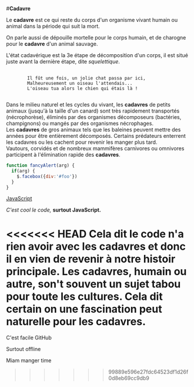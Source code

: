 #**Cadavre**

Le **cadavre** est ce qui reste du corps d'un organisme vivant humain ou animal dans la période qui suit la mort.

On parle aussi de dépouille mortelle pour le corps humain, et de charogne pour le **cadavre** d'un animal sauvage.

L'état cadavérique est la 3e étape de décomposition d'un corps, il est situé juste avant la dernière étape, dite *squelettique*.

<pre>
	<code>
		Il fût une fois, un jolie chat passa par ici,
		Malheureusement un oiseau l'attendais...
		L'oiseau tua alors le chien qui étais là !
	</code>
</pre>
Dans le milieu naturel et les cycles du vivant, les **cadavres** de petits animaux (jusqu'à la taille d'un canard) sont très rapidement transportés (nécrophorèse), éliminés par des organismes décomposeurs (bactéries, champignons) ou mangés par des organismes nécrophages.  
Les **cadavres** de gros animaux tels que les baleines peuvent mettre des années pour être entièrement décomposés. Certains prédateurs enterrent les cadavres ou les cachent pour revenir les manger plus tard.  
Vautours, corvidés et de nombreux mammifères carnivores ou omnivores participent à l'élimination rapide des **cadavres**.

```javascript
function fancyAlert(arg) {
  if(arg) {
    $.facebox({div:'#foo'})
  }
}
```

[JavaScript](https://www.javascript.com/)

*C'est cool le code,* **surtout JavaScript.**

<<<<<<< HEAD
Cela dit le code n'a rien avoir avec les cadavres et donc il en vien de revenir à notre histoir principale.
Les cadavres, humain ou autre, son't souvent un sujet tabou pour toute les cultures.
Cela dit certain on une fascination peut naturelle pour les cadavres.
=======
C'est facile GitHub

Surtout offline

Miam manger time
>>>>>>> 99889e596e27fdc64523df1d26f0d8eb69cc9db9
